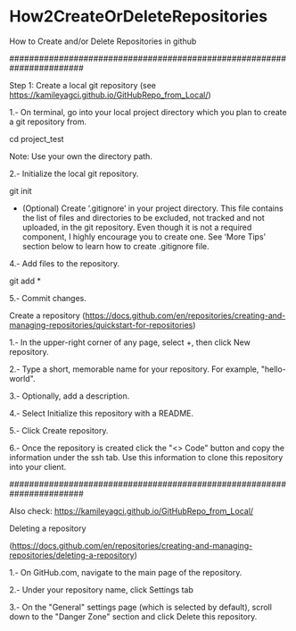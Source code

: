 # How2CreateOrDeleteRepositories
How to Create and/or Delete Repositories in github

#######################################################################

Step 1: Create a local git repository (see https://kamileyagci.github.io/GitHubRepo_from_Local/)



1.-  On terminal, go into your local project directory which you plan to create a git repository from.

cd project_test

Note: Use your own the directory path.

2.- Initialize the local git repository.

git init

- (Optional) Create ‘.gitignore’ in your project directory. This file contains the list of files and directories to be excluded, not tracked and not uploaded, in the git repository. Even though it is not a required component, I highly encourage you to create one. See ‘More Tips’ section below to learn how to create .gitignore file.

4.- Add files to the repository.

git add *

5.- Commit changes.



Create a repository
(https://docs.github.com/en/repositories/creating-and-managing-repositories/quickstart-for-repositories)

1.- In the upper-right corner of any page, select +, then click New repository.

2.- Type a short, memorable name for your repository. For example, "hello-world".

3.- Optionally, add a description.

4.- Select Initialize this repository with a README.

5.- Click Create repository.

6.- Once the repository is created click the "<> Code" button and copy the 
    information under the ssh tab. Use this information to clone this 
    repository into your client.
    
#######################################################################

Also check: https://kamileyagci.github.io/GitHubRepo_from_Local/

Deleting a repository

(https://docs.github.com/en/repositories/creating-and-managing-repositories/deleting-a-repository)

1.- On GitHub.com, navigate to the main page of the repository.

2.- Under your repository name, click Settings tab 

3.- On the "General" settings page (which is selected by default), 
    scroll down to the "Danger Zone" section and click Delete 
    this repository.
